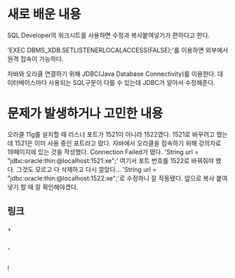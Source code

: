 # 새로 배운 내용


SQL Developer의 워크시트를 사용하면 수정과 복사붙여넣기가 편하다고 한다.

'EXEC DBMS_XDB.SETLISTENERLOCALACCESS(FALSE);'를 이용하면 외부에서 원격 접속이 가능하다.

자바와 오라클 연결하기 위해 JDBC(Java Database Connectivity)를 이용한다.
데이터베이스마다 사용되는 SQL구문이 다를 수 있는데 JDBC가 알아서 수정해준다.


# 문제가 발생하거나 고민한 내용
오라클 11g를 설치할 때 리스너 포트가 1521이 아니라 1522였다. 1521로 바꾸려고 했는데 1521은 이미 사용 중인 포트라고 떴다.
자바에서 오라클을 접속하기 위해 강의자료 19페이지에 있는 것을 작성했다. Connection Failed가 떴다. 
'String url = "jdbc:oracle:thin:@localhost:1521:xe";' 여기서 포트 번호를 1522로 바꿔줘야 했다. 그것도 모르고 다 삭제하고 다시 깔았다...
'String url = "jdbc:oracle:thin:@localhost:1522:xe";'로 수정하니 잘 작동됐다. 앞으로 복사 붙여넣기 할 때 잘 확인해야겠다.

## 링크


\+
``` 

```
\-
```

```
!
```

```
